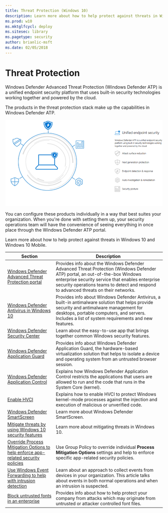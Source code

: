 ```yaml
---
title: Threat Protection (Windows 10)
description: Learn more about how to help protect against threats in Windows 10 and Windows 10 Mobile.
ms.prod: w10
ms.mktglfcycl: deploy
ms.sitesec: library
ms.pagetype: security
author: brianlic-msft
ms.date: 02/05/2018
---
```


# Threat Protection
Windows Defender Advanced Threat Protection (Windows Defender ATP) is a unified endpoint security platform that uses built-in security technologies working together and powered by the cloud. 

The products in the threat protection stack make up the capabilities in Windows Defender ATP.

![Windows Defender ATP service components](windows-defender-atp/images/wdatp-pillars2.png)

You can configure these products individually in a way that best suites your organization. When you're done with setting them up, your security operations team will have the convenience of seeing everything in once place through the Windows Defender ATP portal. 


Learn more about how to help protect against threats in Windows 10 and Windows 10 Mobile.

| Section | Description |
|-|-|
|[Windows Defender Advanced Threat Protection portal](windows-defender-atp/windows-defender-advanced-threat-protection.md)|Provides info about the Windows Defender Advanced Threat Protection (Windows Defender ATP) portal, an out-of-the-box Windows enterprise security service that enables enterprise security operations teams to detect and respond to advanced threats on their networks.|
|[Windows Defender Antivirus in Windows 10](windows-defender-antivirus/windows-defender-antivirus-in-windows-10.md)|Provides info about Windows Defender Antivirus, a built-in antimalware solution that helps provide security and antimalware management for desktops, portable computers, and servers. Includes a list of system requirements and new features.|
|[Windows Defender Security Center](windows-defender-security-center/windows-defender-security-center.md)|Learn about the easy-to-use app that brings together common Windows security features.|
|[Windows Defender Application Guard](windows-defender-application-guard/wd-app-guard-overview.md)|Provides info about Windows Defender Application Guard, the hardware-based virtualization solution that helps to isolate a device and operating system from an untrusted browser session.|
|[Windows Defender Application Control](windows-defender-application-control/windows-defender-application-control.md)|Explains how Windows Defender Application Control restricts the applications that users are allowed to run and the code that runs in the System Core (kernel).|
|[Enable HVCI](windows-defender-exploit-guard/enable-virtualization-based-protection-of-code-integrity.md)|Explains how to enable HVCI to protect Windows kernel-mode processes against the injection and execution of malicious or unverified code.|
|[Windows Defender Smart​Screen](windows-defender-smartscreen/windows-defender-smartscreen-overview.md) |Learn more about Windows Defender SmartScreen.|
|[Mitigate threats by using Windows 10 security features](overview-of-threat-mitigations-in-windows-10.md) |Learn more about mitigating threats in Windows 10.|
|[Override Process Mitigation Options to help enforce app-related security policies](override-mitigation-options-for-app-related-security-policies.md) |Use Group Policy to override individual **Process Mitigation Options** settings and help to enforce specific app-related security policies.|
|[Use Windows Event Forwarding to help with intrusion detection](use-windows-event-forwarding-to-assist-in-intrusion-detection.md) |Learn about an approach to collect events from devices in your organization. This article talks about events in both normal operations and when an intrusion is suspected. |
|[Block untrusted fonts in an enterprise](block-untrusted-fonts-in-enterprise.md) |Provides info about how to help protect your company from attacks which may originate from untrusted or attacker controlled font files. |
